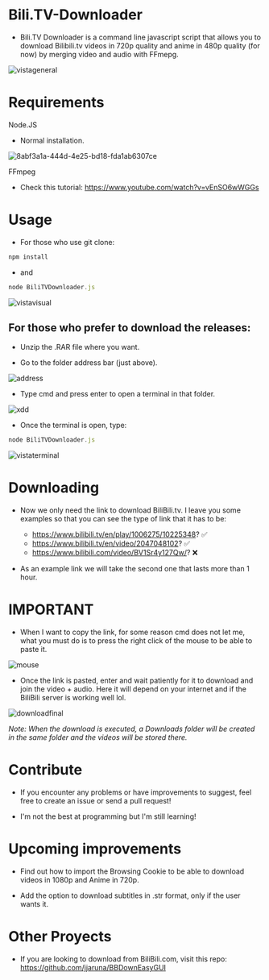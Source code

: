 # Bili.TV-Downloader
* Bili.TV Downloader is a command line javascript script that allows you to download Bilibili.tv videos in 720p quality and anime in 480p quality (for now) by merging video and audio with FFmepg.

![vistageneral](https://github.com/jjaruna/Bili.TV-Downloader/assets/106907367/df30e27e-e118-4fa3-86e3-6fcabb6d5075)

# Requirements

Node.JS

* Normal installation.

![8abf3a1a-444d-4e25-bd18-fda1ab6307ce](https://github.com/jjaruna/Bili.TV-Downloader/assets/106907367/d02e52cf-23cc-4b03-86ba-b6988cf002b3)

FFmpeg

* Check this tutorial: https://www.youtube.com/watch?v=vEnSO6wWGGs

# Usage
* For those who use git clone:
```javascript
npm install
```
* and
```javascript
node BiliTVDownloader.js
```

![vistavisual](https://github.com/jjaruna/Bili.TV-Downloader/assets/106907367/042c4c4b-b5dc-4d58-8e11-38f7981a95a1)

## For those who prefer to download the releases:

* Unzip the .RAR file where you want.

* Go to the folder address bar (just above).
  
![address](https://github.com/jjaruna/Bili.TV-Downloader/assets/106907367/bb46567d-088f-42e7-8709-99391c69624a)

* Type cmd and press enter to open a terminal in that folder.

![xdd](https://github.com/jjaruna/Bili.TV-Downloader/assets/106907367/85912a05-837b-4eb6-b0e6-0fa15bff3ff9)

* Once the terminal is open, type:

```javascript
node BiliTVDownloader.js
```

![vistaterminal](https://github.com/jjaruna/Bili.TV-Downloader/assets/106907367/04909773-2e17-4240-9127-a15a444d1723)

# Downloading

* Now we only need the link to download BiliBili.tv. I leave you some examples so that you can see the type of link that it has to be:
  * https://www.bilibili.tv/en/play/1006275/10225348? ✅
  * https://www.bilibili.tv/en/video/2047048102? ✅
  * https://www.bilibili.com/video/BV1Sr4y127Qw/? ❌

* As an example link we will take the second one that lasts more than 1 hour.

# IMPORTANT

* When I want to copy the link, for some reason cmd does not let me, what you must do is to press the right click of the mouse to be able to paste it.

![mouse](https://github.com/jjaruna/Bili.TV-Downloader/assets/106907367/a8af96bc-7f2c-43e8-b753-2e9db7813712)

* Once the link is pasted, enter and wait patiently for it to download and join the video + audio. Here it will depend on your internet and if the BiliBili server is working well lol.

![downloadfinal](https://github.com/jjaruna/Bili.TV-Downloader/assets/106907367/a22126ed-09ba-4999-a78b-757c9d1bf568)

_Note: When the download is executed, a Downloads folder will be created in the same folder and the videos will be stored there._
  
# Contribute

* If you encounter any problems or have improvements to suggest, feel free to create an issue or send a pull request!

* I'm not the best at programming but I'm still learning! 

# Upcoming improvements

* Find out how to import the Browsing Cookie to be able to download videos in 1080p and Anime in 720p.

* Add the option to download subtitles in .str format, only if the user wants it.

# Other Proyects 

* If you are looking to download from BiliBili.com, visit this repo: https://github.com/jjaruna/BBDownEasyGUI



